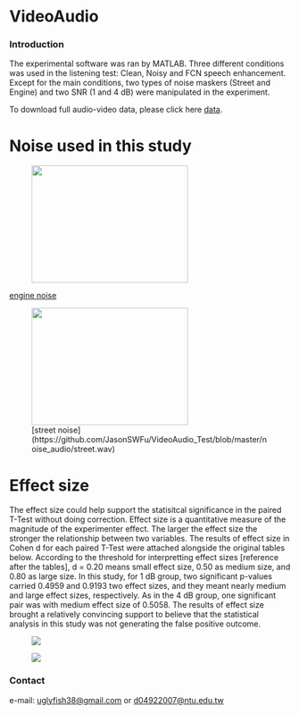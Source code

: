 # VideoAudio

### Introduction
The experimental software was ran by MATLAB. Three different conditions was used in the listening test: Clean, Noisy and FCN speech enhancement. Except for the main conditions, two types of noise maskers (Street and Engine) and two SNR (1 and 4 dB) were manipulated in the experiment.

To download full audio-video data, please click here [data](https://drive.google.com/drive/folders/1iycJkD47wdJO9xw48ChR4g4cCmDnH4Iu?usp=sharing).


# Noise used in this study
<figure>
  <img width="280" height="210" src="https://github.com/JasonSWFu/VideoAudio_Test/blob/master/images/engine.png"/>
</figure>    

[engine noise](https://github.com/JasonSWFu/VideoAudio_Test/blob/master/noise_audio/engine.wav)

<figure>
  <img width="280" height="210" src="https://github.com/JasonSWFu/VideoAudio_Test/blob/master/images/street.png"/>
  <figcaption> [street noise](https://github.com/JasonSWFu/VideoAudio_Test/blob/master/noise_audio/street.wav) </figcaption>
</figure>

# Effect size
The effect size could help support the statisitcal significance in the paired T-Test without doing correction. Effect size is a quantitative measure of the magnitude of the experimenter effect. The larger the effect size the stronger the relationship between two variables. The results of effect size in Cohen d for each paired T-Test were attached alongside the original tables below. According to the threshold for interpretting effect sizes [reference after the tables], d = 0.20 means small effect size, 0.50 as medium size, and 0.80 as large size. In this study, for 1 dB group, two significant p-values carried 0.4959 and 0.9193 two effect sizes, and they meant nearly medium and large effect sizes, respectively. As in the 4 dB group, one significant pair was with medium effect size of 0.5058. The results of effect size brought a relatively convincing support to believe that the statistical analysis in this study was not generating the false positive outcome.

<figure>
  <img src="https://github.com/JasonSWFu/VideoAudio_Test/blob/master/images/1dB_size.png"/>
</figure>    

<figure>
  <img src="https://github.com/JasonSWFu/VideoAudio_Test/blob/master/images/4dB_size.png"/>
</figure>


### Contact

e-mail: uglyfish38@gmail.com or d04922007@ntu.edu.tw

